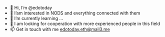 - 👋 Hi, I’m @edotoday
- 👀 I’am interested in NODS and everything connected with them
- 🌱 I’m currently learning ...
- 💞️ I am looking for cooperation with more experienced people in this field
- 📫 Get in touch with me edotoday.eth@mail3.me
